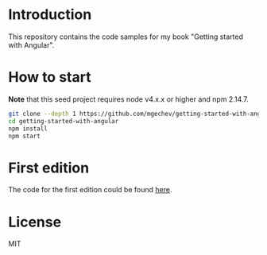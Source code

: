 # Introduction

This repository contains the code samples for my book "Getting started with Angular".

# How to start

**Note** that this seed project requires node v4.x.x or higher and npm 2.14.7.

```bash
git clone --depth 1 https://github.com/mgechev/getting-started-with-angular.git
cd getting-started-with-angular
npm install
npm start
```

# First edition

The code for the first edition could be found [here](https://github.com/mgechev/switching-to-angular2).

# License

MIT

